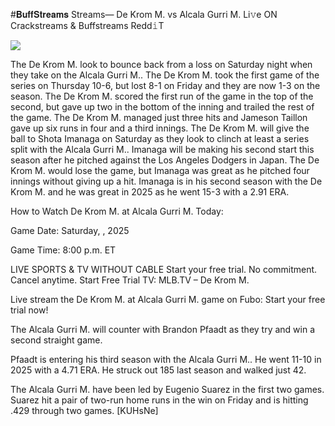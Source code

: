 #𝐁𝐮𝐟𝐟𝐒𝐭𝐫𝐞𝐚𝐦𝐬 Streams— De Krom M. vs Alcala Gurri M. Li𝚟e ON Crackstreams & Buffstreams Redd𝚒T  
  
  
[![](https://i.imgur.com/qSNzIqt.png)](https://movie.rssnews.media/bGGbbxssZ.php)  
  
The De Krom M. look to bounce back from a loss on Saturday night when they take on the Alcala Gurri M.. The De Krom M. took the first game of the series on Thursday 10-6, but lost 8-1 on Friday and they are now 1-3 on the season. The De Krom M. scored the first run of the game in the top of the second, but gave up two in the bottom of the inning and trailed the rest of the game. The De Krom M. managed just three hits and Jameson Taillon gave up six runs in four and a third innings. The De Krom M. will give the ball to Shota Imanaga on Saturday as they look to clinch at least a series split with the Alcala Gurri M.. Imanaga will be making his second start this season after he pitched against the Los Angeles Dodgers in Japan. The De Krom M. would lose the game, but Imanaga was great as he pitched four innings without giving up a hit. Imanaga is in his second season with the De Krom M. and he was great in 2025 as he went 15-3 with a 2.91 ERA.

How to Watch De Krom M. at Alcala Gurri M. Today:

Game Date: Saturday, , 2025

Game Time: 8:00 p.m. ET

LIVE SPORTS & TV WITHOUT CABLE
Start your free trial. No commitment. Cancel anytime.
Start Free Trial
TV: MLB.TV – De Krom M.

Live stream the De Krom M. at Alcala Gurri M. game on Fubo: Start your free trial now!

The Alcala Gurri M. will counter with Brandon Pfaadt as they try and win a second straight game.

Pfaadt is entering his third season with the Alcala Gurri M.. He went 11-10 in 2025 with a 4.71 ERA. He struck out 185 last season and walked just 42.

The Alcala Gurri M. have been led by Eugenio Suarez in the first two games. Suarez hit a pair of two-run home runs in the win on Friday and is hitting .429 through two games. [KUHsNe]